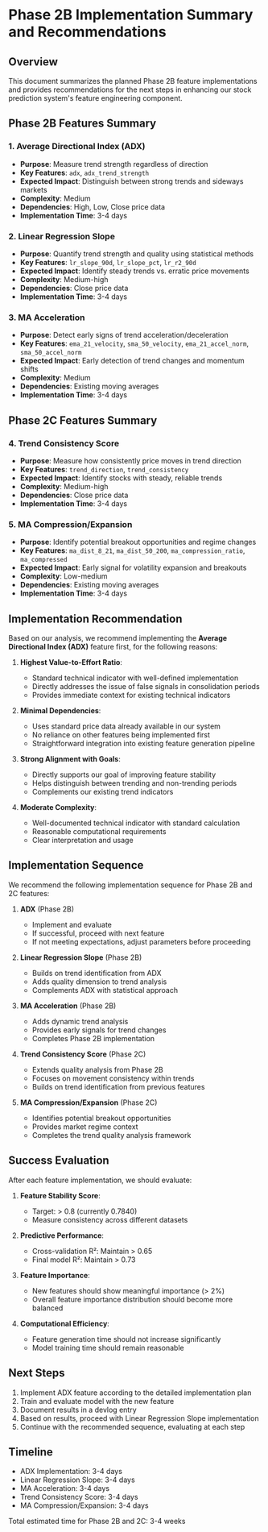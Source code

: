 # Phase 2B Implementation Summary and Recommendations

## Overview
This document summarizes the planned Phase 2B feature implementations and provides recommendations for the next steps in enhancing our stock prediction system's feature engineering component.

## Phase 2B Features Summary

### 1. Average Directional Index (ADX)
- **Purpose**: Measure trend strength regardless of direction
- **Key Features**: `adx`, `adx_trend_strength`
- **Expected Impact**: Distinguish between strong trends and sideways markets
- **Complexity**: Medium
- **Dependencies**: High, Low, Close price data
- **Implementation Time**: 3-4 days

### 2. Linear Regression Slope
- **Purpose**: Quantify trend strength and quality using statistical methods
- **Key Features**: `lr_slope_90d`, `lr_slope_pct`, `lr_r2_90d`
- **Expected Impact**: Identify steady trends vs. erratic price movements
- **Complexity**: Medium-high
- **Dependencies**: Close price data
- **Implementation Time**: 3-4 days

### 3. MA Acceleration
- **Purpose**: Detect early signs of trend acceleration/deceleration
- **Key Features**: `ema_21_velocity`, `sma_50_velocity`, `ema_21_accel_norm`, `sma_50_accel_norm`
- **Expected Impact**: Early detection of trend changes and momentum shifts
- **Complexity**: Medium
- **Dependencies**: Existing moving averages
- **Implementation Time**: 3-4 days

## Phase 2C Features Summary

### 4. Trend Consistency Score
- **Purpose**: Measure how consistently price moves in trend direction
- **Key Features**: `trend_direction`, `trend_consistency`
- **Expected Impact**: Identify stocks with steady, reliable trends
- **Complexity**: Medium-high
- **Dependencies**: Close price data
- **Implementation Time**: 3-4 days

### 5. MA Compression/Expansion
- **Purpose**: Identify potential breakout opportunities and regime changes
- **Key Features**: `ma_dist_8_21`, `ma_dist_50_200`, `ma_compression_ratio`, `ma_compressed`
- **Expected Impact**: Early signal for volatility expansion and breakouts
- **Complexity**: Low-medium
- **Dependencies**: Existing moving averages
- **Implementation Time**: 3-4 days

## Implementation Recommendation

Based on our analysis, we recommend implementing the **Average Directional Index (ADX)** feature first, for the following reasons:

1. **Highest Value-to-Effort Ratio**:
   - Standard technical indicator with well-defined implementation
   - Directly addresses the issue of false signals in consolidation periods
   - Provides immediate context for existing technical indicators

2. **Minimal Dependencies**:
   - Uses standard price data already available in our system
   - No reliance on other features being implemented first
   - Straightforward integration into existing feature generation pipeline

3. **Strong Alignment with Goals**:
   - Directly supports our goal of improving feature stability
   - Helps distinguish between trending and non-trending periods
   - Complements our existing trend indicators

4. **Moderate Complexity**:
   - Well-documented technical indicator with standard calculation
   - Reasonable computational requirements
   - Clear interpretation and usage

## Implementation Sequence

We recommend the following implementation sequence for Phase 2B and 2C features:

1. **ADX** (Phase 2B)
   - Implement and evaluate
   - If successful, proceed with next feature
   - If not meeting expectations, adjust parameters before proceeding

2. **Linear Regression Slope** (Phase 2B)
   - Builds on trend identification from ADX
   - Adds quality dimension to trend analysis
   - Complements ADX with statistical approach

3. **MA Acceleration** (Phase 2B)
   - Adds dynamic trend analysis
   - Provides early signals for trend changes
   - Completes Phase 2B implementation

4. **Trend Consistency Score** (Phase 2C)
   - Extends quality analysis from Phase 2B
   - Focuses on movement consistency within trends
   - Builds on trend identification from previous features

5. **MA Compression/Expansion** (Phase 2C)
   - Identifies potential breakout opportunities
   - Provides market regime context
   - Completes the trend quality analysis framework

## Success Evaluation

After each feature implementation, we should evaluate:

1. **Feature Stability Score**:
   - Target: > 0.8 (currently 0.7840)
   - Measure consistency across different datasets

2. **Predictive Performance**:
   - Cross-validation R²: Maintain > 0.65
   - Final model R²: Maintain > 0.73

3. **Feature Importance**:
   - New features should show meaningful importance (> 2%)
   - Overall feature importance distribution should become more balanced

4. **Computational Efficiency**:
   - Feature generation time should not increase significantly
   - Model training time should remain reasonable

## Next Steps

1. Implement ADX feature according to the detailed implementation plan
2. Train and evaluate model with the new feature
3. Document results in a devlog entry
4. Based on results, proceed with Linear Regression Slope implementation
5. Continue with the recommended sequence, evaluating at each step

## Timeline

- ADX Implementation: 3-4 days
- Linear Regression Slope: 3-4 days
- MA Acceleration: 3-4 days
- Trend Consistency Score: 3-4 days
- MA Compression/Expansion: 3-4 days

Total estimated time for Phase 2B and 2C: 3-4 weeks 